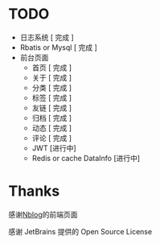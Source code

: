 
# TODO 
 - 日志系统 [ 完成 ]
 - Rbatis or Mysql [ 完成 ]
 - 前台页面
   - 首页 [ 完成 ]
   - 关于 [ 完成 ]
   - 分类 [ 完成 ]
   - 标签 [ 完成 ]
   - 友链 [ 完成 ]
   - 归档 [ 完成 ]
   - 动态 [ 完成 ]
   - 评论 [ 完成 ]
   - JWT  [进行中]
   - Redis or cache DataInfo [进行中]
  
# Thanks
 感谢[Nblog](https://github.com/Naccl/NBlog)的前端页面
 
 感谢 JetBrains 提供的 Open Source License